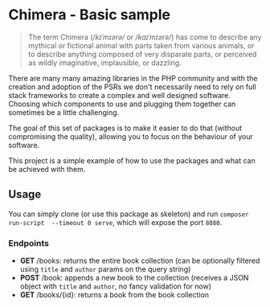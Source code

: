 # Chimera - Basic sample

> The term Chimera (_/kɪˈmɪərə/_ or _/kaɪˈmɪərə/_) has come to describe any
mythical or fictional animal with parts taken from various animals, or to
describe anything composed of very disparate parts, or perceived as wildly
imaginative, implausible, or dazzling.

There are many many amazing libraries in the PHP community and with the creation
and adoption of the PSRs we don't necessarily need to rely on full stack
frameworks to create a complex and well designed software. Choosing which
components to use and plugging them together can sometimes be a little
challenging.

The goal of this set of packages is to make it easier to do that (without
compromising the quality), allowing you to focus on the behaviour of your
software.

This project is a simple example of how to use the packages and what can be
achieved with them.

## Usage

You can simply clone (or use this package as skeleton) and run `composer run-script 
--timeout 0 serve`, which will expose the port `8080`.

### Endpoints

- **GET** /books: returns the entire book collection (can be optionally
filtered using `title` and `author` params on the query string)
- **POST** /book: appends a new book to the collection (receives a JSON object
with `title` and `author`, no fancy validation for now)
- **GET** /books/{id}: returns a book from the book collection
